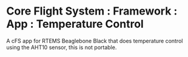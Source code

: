 # Core Flight System : Framework : App : Temperature Control

A cFS app for RTEMS Beaglebone Black that does temperature control using the AHT10 sensor, this is not portable.
